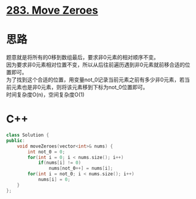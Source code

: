 # [283. Move Zeroes](https://leetcode.com/problems/move-zeroes/description/)
# 思路
题意就是将所有的0移到数组最后，要求非0元素的相对顺序不变。  
因为要求非0元素相对位置不变，所以从后往前遍历遇到非0元素就前移合适的位置即可。  
为了找到这个合适的位置，用变量not_0记录当前元素之前有多少非0元素，若当前元素也是非0元素，则将该元素移到下标为not_0位置即可。  
时间复杂度O(n)，空间复杂度O(1)  
# C++
```C++
class Solution {
public:
    void moveZeroes(vector<int>& nums) {
        int not_0 = 0;
        for(int i = 0; i < nums.size(); i++)
            if(nums[i] != 0) 
                nums[not_0++] = nums[i];
        for(int i = not_0; i < nums.size(); i++)
            nums[i] = 0;
    }
};
```
